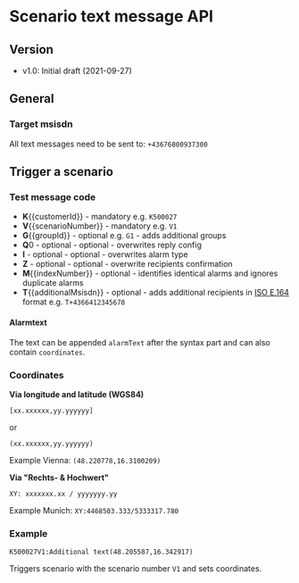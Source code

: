 # Scenario text message API

## Version

- v1.0: Initial draft (2021-09-27)

## General

### Target msisdn

All text messages need to be sent to: `+43676800937300`

## Trigger a scenario

### Test message code

- **K**{{customerId}} - mandatory e.g. `K500027`
- **V**{{scenarioNumber}} - mandatory e.g. `V1`
- **G**{{groupId}} - optional e.g. `G1` - adds additional groups
- **Q**0 - optional - optional - overwrites reply config
- **I** - optional - optional - overwrites alarm type
- **Z** - optional - optional - overwrite recipients confirmation
- **M**{{indexNumber}} - optional - identifies identical alarms and ignores duplicate alarms
- **T**{{additionalMsisdn}} - optional - adds additional recipients in [ISO E.164](https://en.wikipedia.org/wiki/E.164) format e.g. `T+4366412345678`

#### Alarmtext

The text can be appended `alarmText` after the syntax part and can also contain `coordinates`.


### Coordinates


**Via longitude and latitude (WGS84)**

```
[xx.xxxxxx,yy.yyyyyy]
```

or

```
(xx.xxxxxx,yy.yyyyyy)
```

Example Vienna: `(48.220778,16.3100209)`

**Via "Rechts- & Hochwert"**

```
XY: xxxxxxx.xx / yyyyyyy.yy
```

Example Munich: `XY:4468503.333/5333317.780`


### Example

```
K500027V1:Additional text(48.205587,16.342917)
```

Triggers scenario with the scenario number `V1` and sets coordinates.
